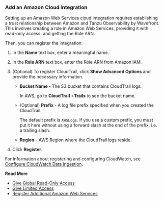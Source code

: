 ### Add an Amazon Cloud Integration

Setting up an Amazon Web Services cloud integration requires establishing a trust relationship between Amazon and Tanzu Observability by Wavefront. This involves creating a role in Amazon Web Services, providing it with read-only access, and getting the Role ARN.

Then, you can register the integration:

1. In the **Name** text box, enter a meaningful name.
2. In the **Role ARN** text box, enter the Role ARN from Amazon IAM.
3. (Optional) To register CloudTrail, click **Show Advanced Options** and provide the necessary information.

   * **Bucket Name** - The S3 bucket that contains CloudTrail logs. 
   
     In AWS, go to **CloudTrail** &gt;**Trails** to see the bucket name.
   
   * (Optional) **Prefix** - A log file prefix specified when you created the CloudTrail. 
   
     The default prefix is `AWSLogs`. If you use a custom prefix, you must put it here without using a forward slash at the end of the prefix, i.e. a trailing slash.
   
   * **Region** - AWS Region where the CloudTrail logs reside.

4. Click **Register**.

For information about registering and configuring CloudWatch, see [Configure CloudWatch Data Ingestion](https://docs.wavefront.com/integrations_aws_metrics.html#configuring-cloudwatch-data-ingestion).

**Read More**<br />
* [Give Global Read-Only Access](https://docs.wavefront.com/integrations_aws_overview.html#give-read-only-access-to-your-amazon-account-and-get-the-role-arn)
* [Give Limited Access](https://docs.wavefront.com/integrations_aws_overview.html#giving-limited-access)
* [Register Additional Amazon Web Services](https://docs.wavefront.com/integrations_aws_overview.html#register-additional-amazon-web-services)
